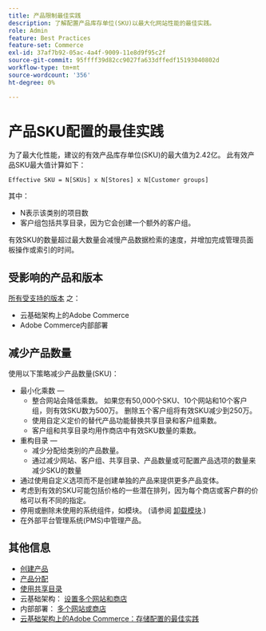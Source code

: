 ```yaml
---
title: 产品限制最佳实践
description: 了解配置产品库存单位(SKU)以最大化网站性能的最佳实践。
role: Admin
feature: Best Practices
feature-set: Commerce
exl-id: 37af7b92-05ac-4a4f-9009-11e8d9f95c2f
source-git-commit: 95ffff39d82cc9027fa633dffedf15193040802d
workflow-type: tm+mt
source-wordcount: '356'
ht-degree: 0%

---
```


# 产品SKU配置的最佳实践

为了最大化性能，建议的有效产品库存单位(SKU)的最大值为2.42亿。 此有效产品SKU最大值计算如下：

```text
Effective SKU = N[SKUs] x N[Stores] x N[Customer groups]
```

其中：

- N表示该类别的项目数
- 客户组包括共享目录，因为它会创建一个额外的客户组。

有效SKU的数量超过最大数量会减慢产品数据检索的速度，并增加完成管理员面板操作或索引的时间。

## 受影响的产品和版本

[所有受支持的版本](../../../release/versions.md) 之：

- 云基础架构上的Adobe Commerce
- Adobe Commerce内部部署

## 减少产品数量

使用以下策略减少产品数量(SKU)：

- 最小化乘数 — 
   - 整合网站会降低乘数。 如果您有50,000个SKU、10个网站和10个客户组，则有效SKU数为500万。 删除五个客户组将有效SKU减少到250万。
   - 使用自定义定价的替代产品功能替换共享目录和客户组乘数。
   - 客户组和共享目录均用作商店中有效SKU数量的乘数。
- 重构目录 — 
   - 减少分配给类别的产品数量。
   - 通过减少网站、客户组、共享目录、产品数量或可配置产品选项的数量来减少SKU的数量
- 通过使用自定义选项而不是创建单独的产品来提供更多产品变体。
- 考虑到有效的SKU可能包括价格的一些潜在排列，因为每个商店或客户群的价格可以有不同的指定。
- 停用或删除未使用的系统组件，如模块。 (请参阅  [卸载模块](../../../installation/tutorials/uninstall-modules.md).)
- 在外部平台管理系统(PMS)中管理产品。

## 其他信息

- [创建产品](https://experienceleague.adobe.com/docs/commerce-admin/catalog/products/product-create.html)
- [产品分配](https://experienceleague.adobe.com/docs/commerce-admin/catalog/categories/products-in-category/categories-product-assignments.html)
- [使用共享目录](https://experienceleague.adobe.com/docs/commerce-admin/b2b/shared-catalogs/catalog-shared.html)
- 云基础架构： [设置多个网站和商店](https://devdocs.magento.com/cloud/project/project-multi-sites.html)
- 内部部署： [多个网站或商店](../../../configuration/multi-sites/ms-overview.md)
- [云基础架构上的Adobe Commerce：存储配置的最佳实践](https://devdocs.magento.com/cloud/configure/configure-best-practices.html)
